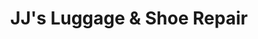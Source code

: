 ---
title: "JJ's Luggage & Shoe Repair"
url: /champaign/jjs-luggage-and-shoe-repair/
shop: shoes
---